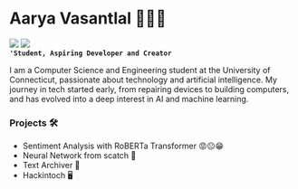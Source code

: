 # Aarya Vasantlal 👨🏽‍💻
[![](https://img.shields.io/badge/linkedin-%230077B5.svg?&style=for-the-badge&logo=linkedin&logoColor=white)](https://www.linkedin.com/in/aarya-vasantlal/)
[![](https://img.shields.io/badge/Gmail-D14836?style=for-the-badge&logo=gmail&logoColor=white)](mailto:aarya.vasantlal@uconn.edu)
<br>
**`'Student, Aspiring Developer and Creator`**

I am a Computer Science and Engineering student at the University of Connecticut, passionate about technology and artificial intelligence. My journey in tech started early, from repairing devices to building computers, and has evolved into a deep interest in AI and machine learning.



### Projects 🛠️

- Sentiment Analysis with RoBERTa Transformer 😡😐😁
- Neural Network from scatch 🧠
- Text Archiver 📝
- Hackintoch 🖥️


